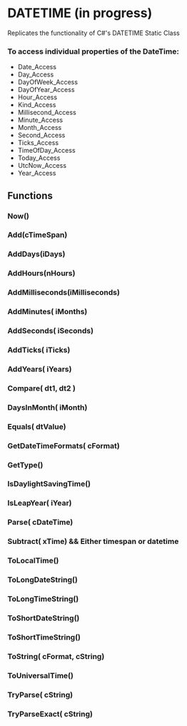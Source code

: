 ﻿# DATETIME (in progress)

Replicates the functionality of C#'s DATETIME Static Class

### To access individual properties of the DateTime:
* Date_Access
* Day_Access
* DayOfWeek_Access
* DayOfYear_Access
* Hour_Access
* Kind_Access
* Millisecond_Access
* Minute_Access
* Month_Access
* Second_Access
* Ticks_Access
* TimeOfDay_Access
* Today_Access
* UtcNow_Access
* Year_Access

## Functions

### Now()
### Add(cTimeSpan)
### AddDays(iDays)
### AddHours(nHours)
### AddMilliseconds(iMilliseconds)


### AddMinutes( iMonths)

### AddSeconds( iSeconds)

### AddTicks( iTicks)

### AddYears( iYears)

### Compare( dt1, dt2 )

### DaysInMonth( iMonth)

### Equals( dtValue)

### GetDateTimeFormats( cFormat)

### GetType()

### IsDaylightSavingTime()



### IsLeapYear( iYear)

### Parse( cDateTime)

### Subtract( xTime) && Either timespan or datetime

### ToLocalTime()

### ToLongDateString()
### ToLongTimeString()

### ToShortDateString()

### ToShortTimeString()

### ToString( cFormat, cString)

### ToUniversalTime()

### TryParse( cString)


### TryParseExact( cString)

